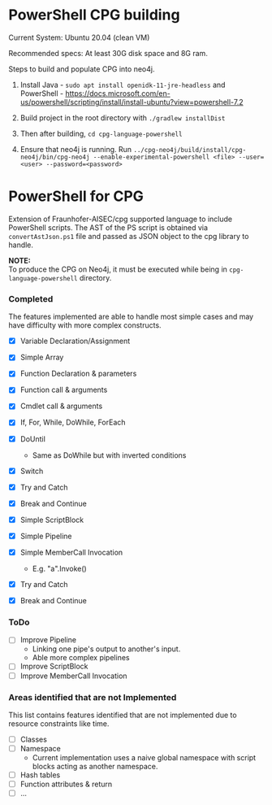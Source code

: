 # PowerShell CPG building
Current System: Ubuntu 20.04 (clean VM)

Recommended specs: At least 30G disk space and 8G ram.

Steps to build and populate CPG into neo4j.
1. Install Java - `sudo apt install openidk-11-jre-headless` and   
PowerShell -  https://docs.microsoft.com/en-us/powershell/scripting/install/install-ubuntu?view=powershell-7.2

2. Build project in the root directory with `./gradlew installDist`

3. Then after building, `cd cpg-language-powershell`

4. Ensure that neo4j is running. Run `../cpg-neo4j/build/install/cpg-neo4j/bin/cpg-neo4j --enable-experimental-powershell <file> --user=<user> --password=<password>` 


# PowerShell for CPG
Extension of Fraunhofer-AISEC/cpg supported language to include PowerShell scripts.
The AST of the PS script is obtained via `convertAstJson.ps1` file and passed as JSON object
to the cpg library to handle.  

**NOTE:**  
To produce the CPG on Neo4j, it must be executed while being in `cpg-language-powershell` directory.

### Completed
The features implemented are able to handle most simple cases and may have difficulty with more complex constructs.
- [x] Variable Declaration/Assignment
- [x] Simple Array 
- [x] Function Declaration & parameters
- [x] Function call & arguments
- [x] Cmdlet call & arguments
- [x] If, For, While, DoWhile, ForEach
- [x] DoUntil
  - Same as DoWhile but with inverted conditions
- [x] Switch
- [x] Try and Catch
- [x] Break and Continue

- [x] Simple ScriptBlock
- [x] Simple Pipeline 
- [x] Simple MemberCall Invocation 
  - E.g. "a".Invoke()
- [x] Try and Catch 
- [x] Break and Continue

### ToDo  
- [ ] Improve Pipeline
  - Linking one pipe's output to another's input.
  - Able more complex pipelines
- [ ] Improve ScriptBlock
- [ ] Improve MemberCall Invocation

### Areas identified that are not Implemented
This list contains features identified that are not implemented due to resource constraints like time.
- [ ] Classes
- [ ] Namespace
  - Current implementation uses a naive global namespace with script blocks acting as another namespace.
- [ ] Hash tables
- [ ] Function attributes & return
- [ ] ...
